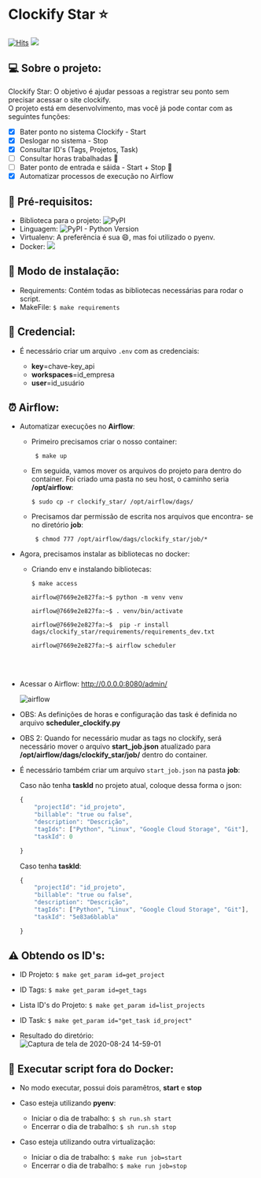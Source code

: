 # Clockify Star :star:
[![Hits](https://hits.seeyoufarm.com/api/count/incr/badge.svg?url=https%3A%2F%2Fgithub.com%2Fheitordeep%2Fclockify&count_bg=%23548CC7&title_bg=%23555555&icon=gumtree.svg&icon_color=%238CC267&title=Visitas&edge_flat=false)](https://hits.seeyoufarm.com)
<img src='https://img.shields.io/badge/License-MIT-informational'>

## :computer: Sobre o projeto:
Clockify Star: O objetivo é ajudar pessoas a registrar seu ponto sem precisar acessar o site clockify. <br>
O projeto está em desenvolvimento, mas você já pode contar com as seguintes funções:
- [x] Bater ponto no sistema Clockify - Start
- [x] Deslogar no sistema - Stop
- [x] Consultar ID's (Tags, Projetos, Task)
- [ ] Consultar horas trabalhadas :wrench:
- [ ] Bater ponto de entrada e sáida - Start + Stop :wrench:
- [X] Automatizar processos de execução no Airflow

## :pushpin: Pré-requisitos:

- Biblioteca para o projeto: ![PyPI](https://img.shields.io/pypi/v/requests?label=Requests&style=plastic)
- Linguagem: ![PyPI - Python Version](https://img.shields.io/pypi/pyversions/requests?label=Python&logo=PYTHON&logoColor=yellow&style=plastic)
- Virtualenv: A preferência é sua :smile:, mas foi utilizado o pyenv.
- Docker: <img src="https://img.shields.io/badge/Airflow-v1.10.9-informational">

## :pushpin: Modo de instalação:
- Requirements: Contém todas as bibliotecas necessárias para rodar o script.
- MakeFile: ```$ make requirements```


## :closed_lock_with_key: Credencial:

- É necessário criar um arquivo ```.env``` com as credenciais:

    - **key**=chave-key_api<br>
    - **workspaces**=id_empresa<br>
    - **user**=id_usuário<br>


## :alarm_clock: Airflow:
- Automatizar execuções no **Airflow**:
    - Primeiro precisamos criar o nosso container:<br>
      ```shell
       $ make up
      ```

    - Em seguida, vamos mover os arquivos do projeto para dentro do container. Foi criado uma pasta no seu host, o caminho seria **/opt/airflow**:

        ```shell
       $ sudo cp -r clockify_star/ /opt/airflow/dags/
        ```

    - Precisamos dar permissão de escrita nos arquivos que encontra- se no diretório **job**:
      ```shell
       $ chmod 777 /opt/airflow/dags/clockify_star/job/*
      ```

- Agora, precisamos instalar as bibliotecas no docker:
   - Criando env e instalando bibliotecas:

      ```shell
      $ make access
      ```
      ```shell
      airflow@7669e2e827fa:~$ python -m venv venv
      ```

      ```shell
      airflow@7669e2e827fa:~$ . venv/bin/activate
      ```

      ```shell
      airflow@7669e2e827fa:~$  pip -r install dags/clockify_star/requirements/requirements_dev.txt
      ```

      ```shell
      airflow@7669e2e827fa:~$ airflow scheduler
      ````
      <br><br>

- Acessar o Airflow:
    http://0.0.0.0:8080/admin/

    ![airflow](https://user-images.githubusercontent.com/17969551/94273742-2f3dca80-ff1b-11ea-8204-9ae0dafb3039.png)

- OBS: As definições de horas e configuração das task é definida no arquivo **scheduler_clockify.py**
- OBS 2: Quando for necessário mudar as tags no clockify, será necessário mover o arquivo **start_job.json** atualizado para **/opt/airflow/dags/clockify_star/job/** dentro do container.


- É necessário também criar um arquivo ```start_job.json``` na pasta **job**:

    Caso não tenha **taskId** no projeto atual, coloque dessa forma o json:

    ```javascript
    {
        "projectId": "id_projeto",
        "billable": "true ou false",
        "description": "Descrição",
        "tagIds": ["Python", "Linux", "Google Cloud Storage", "Git"],
        "taskId": 0

    }
    ```

    Caso tenha **taskId**:

    ```javascript
    {
        "projectId": "id_projeto",
        "billable": "true ou false",
        "description": "Descrição",
        "tagIds": ["Python", "Linux", "Google Cloud Storage", "Git"],
        "taskId": "5e83a6blabla"

    }
    ```

## :warning:  Obtendo os ID's:

- ID Projeto: ```$ make get_param id=get_project```
- ID Tags: ```$ make get_param id=get_tags```
- Lista ID's do Projeto: ```$ make get_param id=list_projects```
- ID Task: ```$ make get_param id="get_task id_project"```

- Resultado do diretório: <br>
![Captura de tela de 2020-08-24 14-59-01](https://user-images.githubusercontent.com/17969551/91079454-708c4300-e61a-11ea-86db-a9d48e3ea25d.png)


## 🚀 Executar script fora do Docker:
- No modo executar, possui dois paramêtros, **start** e **stop**

- Caso esteja utilizando **pyenv**:
  - Iniciar o dia de trabalho: ```$ sh run.sh start```  
  - Encerrar o dia de trabalho: ```$ sh run.sh stop```  
- Caso esteja utilizando outra virtualização:
  - Iniciar o dia de trabalho: ```$ make run job=start```
  - Encerrar o dia de trabalho: ```$ make run job=stop```
